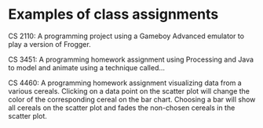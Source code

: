# Examples of class assignments

CS 2110:
A programming project using a Gameboy Advanced emulator to play a version of Frogger. 

CS 3451:
A programming homework assignment using Processing and Java to model and animate using a technique called...

CS 4460:
A programming homework assignment visualizing data from a various cereals. Clicking on a data point on the scatter plot will change the color of the corresponding cereal on the bar chart. Choosing a bar will show all cereals on the scatter plot and fades the non-chosen cereals in the scatter plot. 
